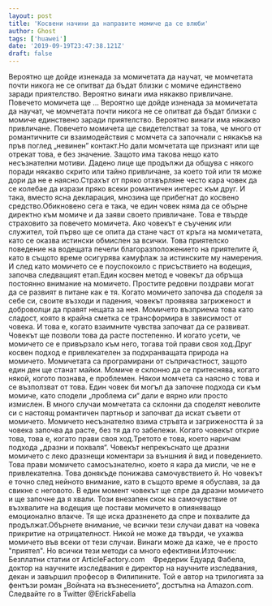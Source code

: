 ```yaml
---
layout: post
title: 'Косвени начини да направите момиче да се влюби'
author: Ghost
tags: ['huawei']
date: '2019-09-19T23:47:38.121Z'
draft: false
---
```


Вероятно ще дойде изненада за момичетата да научат, че момчетата почти никога не се опитват да бъдат близки с момиче единствено заради приятелство. Вероятно винаги има някакво привличане. Повечето момичета ще ... Вероятно ще дойде изненада за момичетата да научат, че момчетата почти никога не се опитват да бъдат близки с момиче единствено заради приятелство. Вероятно винаги има някакво привличане. Повечето момичета ще свидетелстват за това, че много от романтичните си взаимодействия с момчета са започнали с някакъв на пръв поглед „невинен” контакт.Но дали момчетата ще признаят или ще отрекат това, е без значение. Защото има такова нещо като несъзнателни мотиви. Дадено лице ще продължи да общува с някого поради някакво скрито или тайно привличане, за което той или тя може дори да не е наясно.Страхът от пряко отхвърляне често кара човек да се колебае да изрази пряко всеки романтичен интерес към друг. И така, вместо ясна декларация, мнозина ще прибегнат до косвено средство.Обикновено сега е така, че един човек няма да се обърне директно към момиче и да заяви своето привличане. Това е твърде страховито за повечето момичета. Ако човекът е съученик или служител, той първо ще се опита да стане част от кръга на момичетата, като се оказва истински обмислен за всички. Това приятелско поведение на водещата печели благоразположението на приятелите й, като в същото време осигурява камуфлаж за истинските му намерения. И след като момичето се е поуспокоило с присъствието на водещия, започва следващият етап.Един косвен метод е човекът да обръща постоянно внимание на момичето. Простите редовни поздрави могат да се развият в питане как е тя. Когато момичето започва да споделя за себе си, своите възходи и падения, човекът проявява загриженост и доброволци да правят нещата за нея. Момичето възприема това като сладост, която в крайна сметка се трансформира в зависимост от човека. И това е, когато взаимните чувства започват да се развиват. Човекът ще позволи това да расте постепенно. И когато усети, че момичето се е привързало към него, тогава той прави своя ход.Друг косвен подход е привлекателен за подхранващата природа на момичето. Момичетата са програмирани от съпричастност, защото един ден ще станат майки. Момиче е склонно да се притеснява, когато някой, когото познава, е проблемен. Някои момчета са наясно с това и се възползват от това. Един човек би могъл да започне подхода си към момиче, като сподели „проблема си“ дали е вярно или просто измислен. В много случаи момчетата са склонни да споделят неволите си с настоящ романтичен партньор и започват да искат съвети от момичето. Момичето несъзнателно взима стръвта и загрижеността й за човека започва да расте, без тя да го забележи. Когато човекът открие това, това е, когато прави своя ход.Третото е това, което наричам подхода „дразни и похваля“. Човекът непрекъснато ще дразни момичето с леко дразнещи коментари за външния й вид и поведението. Това прави момичето самосъзнателно, което я кара да мисли, че не е привлекателна. Това донякъде понижава самочувствието й. Но човекът е точно след нейното внимание, като в същото време я обуславя, за да свикне с неговото. В един момент човекът ще спре да дразни момичето и ще започне да я хвали. Този внезапен скок на самочувствие от възхвалите на водещия ще постави момичето в опияняващо емоционално влакче. Тя ще иска дразненето да спре и похвалите да продължат.Обърнете внимание, че всички тези случаи дават на човека прикритие на отрицателност. Никой не може да твърди, че ухажва момичето във всеки от тези случаи. Винаги може да каже, че е просто "приятел". Но всички тези методи са много ефективни.Източник: Безплатни статии от ArticleFactory.com    Фредерик Едуард Фабела, доктор на научните изследвания е директор на научните изследвания, декан и завършил професор в Филипините. Той е автор на трилогията за фентъзи роман „Войната на възнесението“, достъпна на Amazon.com. Следвайте го в Twitter @ErickFabella
